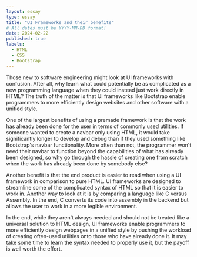 ```yaml
---
layout: essay
type: essay
title: "UI Frameworks and their benefits"
# All dates must be YYYY-MM-DD format!
date: 2024-02-22
published: true
labels:
  - HTML
  - CSS
  - Bootstrap
---
```


Those new to software engineering might look at UI frameworks with confusion. After all, why learn what could potentially be as complicated as a new programming language when they could instead just work directly in HTML? The truth of the matter is that UI frameworks like Bootstrap enable programmers to more efficiently design websites and other software with a unified style.

One of the largest benefits of using a premade framework is that the work has already been done for the user in terms of commonly used utilities. If someone wanted to create a navbar only using HTML, it would take significantly longer to develop and debug than if they used something like Bootstrap's navbar functionality. More often than not, the programmer won't need their navbar to function beyond the capabilities of what has already been designed, so why go through the hassle of creating one from scratch when the work has already been done by somebody else?

Another benefit is that the end product is easier to read when using a UI framework in comparison to pure HTML. UI frameworks are designed to streamline some of the complicated syntax of HTML so that it is easier to work in. Another way to look at it is by comparing a language like C versus Assembly. In the end, C converts its code into assembly in the backend but allows the user to work in a more legible environment.

In the end, while they aren't always needed and should not be treated like a universal solution to HTML design, UI frameworks enable programmers to more efficiently design webpages in a unified style by pushing the workload of creating often-used utilities onto those who have already done it. It may take some time to learn the syntax needed to properly use it, but the payoff is well worth the effort.
